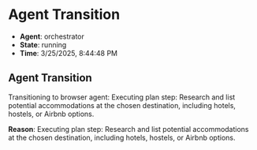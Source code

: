 # Agent Transition

- **Agent**: orchestrator
- **State**: running
- **Time**: 3/25/2025, 8:44:48 PM

## Agent Transition

Transitioning to browser agent: Executing plan step: Research and list potential accommodations at the chosen destination, including hotels, hostels, or Airbnb options.

**Reason**: Executing plan step: Research and list potential accommodations at the chosen destination, including hotels, hostels, or Airbnb options.

